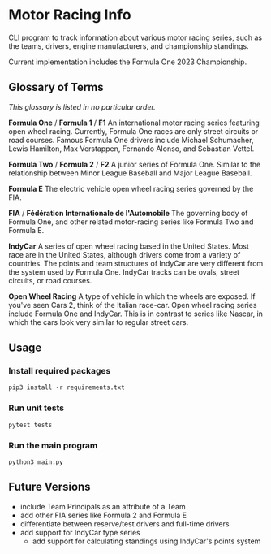 # Motor Racing Info

CLI program to track information about various motor racing series, such as the teams, drivers, engine manufacturers, and championship standings.

Current implementation includes the Formula One 2023 Championship.

## Glossary of Terms

*This glossary is listed in no particular order.*

**Formula One** / **Formula 1** / **F1**
An international motor racing series featuring open wheel racing. Currently, Formula One races are only street circuits or road courses. Famous Formula One drivers include Michael Schumacher, Lewis Hamilton, Max Verstappen, Fernando Alonso, and Sebastian Vettel.

**Formula Two** / **Formula 2** / **F2**
A junior series of Formula One. Similar to the relationship between Minor League Baseball and Major League Baseball.

**Formula E**
The electric vehicle open wheel racing series governed by the FIA.

**FIA** / **Fédération Internationale de l'Automobile**
The governing body of Formula One, and other related motor-racing series like Formula Two and Formula E.

**IndyCar**
A series of open wheel racing based in the United States. Most race are in the United States, although drivers come from a variety of countries. The points and team structures of IndyCar are very different from the system used by Formula One. IndyCar tracks can be ovals, street circuits, or road courses.

**Open Wheel Racing**
A type of vehicle in which the wheels are exposed. If you've seen Cars 2, think of the Italian race-car. Open wheel racing series include Formula One and IndyCar. This is in contrast to series like Nascar, in which the cars look very similar to regular street cars.

## Usage

### Install required packages

`pip3 install -r requirements.txt`

### Run unit tests

`pytest tests`

### Run the main program

`python3 main.py`

## Future Versions

* include Team Principals as an attribute of a Team
* add other FIA series like Formula 2 and Formula E
* differentiate between reserve/test drivers and full-time drivers
* add support for IndyCar type series
    * add support for calculating standings using IndyCar's points system